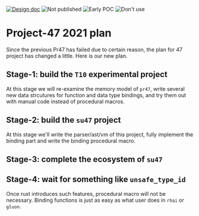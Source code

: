 [![Design doc](https://img.shields.io/badge/design%20doc-doc47-brightgreen)](https://github.com/Pr47/T10)
![Not published](https://img.shields.io/badge/not-published-yellow)
![Early POC](https://img.shields.io/badge/status-early%20poc-orange)
![Don't use](https://img.shields.io/badge/dont-use-critical)

# Project-47 2021 plan

Since the previous Pr47 has failed due to certain reason, the plan for 47 project has changed a little. Here is our new plan.

## Stage-1: build the `T10` experimental project
At this stage we will re-examine the memory model of `pr47`, write several new data strcutures for function and data type bindings, and try them out with manual code instead of procedural macros.

## Stage-2: build the `su47` project
At this stage we'll write the parser/ast/vm of this project, fully implement the binding part and write the binding procedural macro.

## Stage-3: complete the ecosystem of `su47`

## Stage-4: wait for something like `unsafe_type_id`
Once rust introduces such features, procedural macro will not be necessary. Binding functions is just as easy as what user does in `rhai` or `gluon`.
